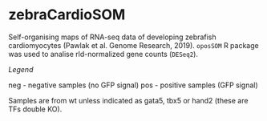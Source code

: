 # zebraCardioSOM
Self-organising maps of RNA-seq data of developing zebrafish cardiomyocytes (Pawlak et al. Genome Research, 2019). `oposSOM` R package was used to analise rld-normalized gene counts (`DESeq2`).  

*Legend*

neg - negative samples (no GFP signal)
pos - positive samples (GFP signal)

Samples are from wt unless indicated as gata5, tbx5 or hand2 (these are TFs double KO).
